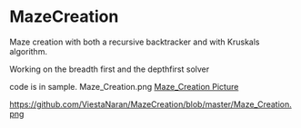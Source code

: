 # MazeCreation
Maze creation with both a recursive backtracker and with Kruskals algorithm. 

Working on the breadth first and the depthfirst solver

code is in sample.
Maze_Creation.png
[Maze_Creation Picture](/MazeCreationAndSolves/Maze_Creation.png)

https://github.com/ViestaNaran/MazeCreation/blob/master/Maze_Creation.png



